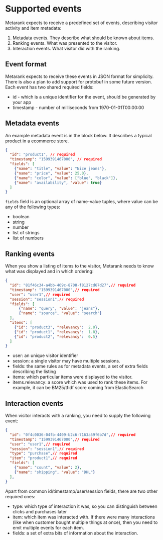 # Supported events

Metarank expects to receive a predefined set of events, describing visitor activity and item metadata:
1. Metadata events. They describe what should be known about items.
2. Ranking events. What was presented to the visitor.
3. Interaction events. What visitor did with the ranking.

## Event format

Metarank expects to receive these events in JSON format for simplicity. There is also a plan to add support for protobuf
in some future version. Each event has two shared required fields:
* id - which is a unique identifier for the event, should be generated by your app
* timestamp - number of milliseconds from 1970-01-01T00:00:00

## Metadata events

An example metadata event is in the block below. It describes a typical product in a ecommerce store.
```json
{
  "id": "product1", // required
  "timestamp": "1599391467000", // required
  "fields": [
    {"name": "title", "value": "Nice jeans"},
    {"name": "price", "value": 25.0},
    {"name": "color", "value": ["blue", "black"]},
    {"name": "availability", "value": true}
  ]
}
```

`fields` field is an optional array of name-value tuples, where value can be any of the following types:
* boolean
* string
* number
* list of strings
* list of numbers

## Ranking events

When you show a listing of items to the visitor, Metarank needs to know what was displayed and in which ordering:

```json
{
  "id": "81f46c34-a4bb-469c-8708-f8127cd67d27",// required
  "timestamp": "1599391467000",// required
  "user": "user1",// required
  "session": "session1",// required
  "fields": [
      {"name": "query", "value": "jeans"},
      {"name": "source", "value": "search"}
  ],
  "items": [
    {"id": "product3", "relevancy":  2.0},
    {"id": "product1", "relevancy":  1.0},
    {"id": "product2", "relevancy":  0.5} 
  ]
}
```

* user: an unique visitor identifier
* session: a single visitor may have multiple sessions.
* fields: the same rules as for metadata events, a set of extra fields describing the listing
* items: which particular items were displayed to the visitor.
* items.relevancy: a score which was used to rank these items. For example, it can be BM25/tfidf score coming from ElasticSearch

## Interaction events

When visitor interacts with a ranking, you need to supply the following event:

```json
{
  "id": "0f4c0036-04fb-4409-b2c6-7163a59f6b7d",// required
  "timestamp": "1599391467000",// required
  "user": "user1",// required
  "session": "session1",// required
  "type": "purchase",// required
  "item": "product1",// required
  "fields": [
    {"name": "count", "value": 2},
    {"name": "shipping", "value": "DHL"}
  ],
}
```

Apart from common id/timestamp/user/session fields, there are two other required ones:
* type: which type of interaction it was, so you can distinguish between clicks and purchases later
* item: which item was interacted with. If there were many interactions (like when customer bought multiple things at once),
   then you need to emit multiple events for each item.
* fields: a set of extra bits of information about the interaction.